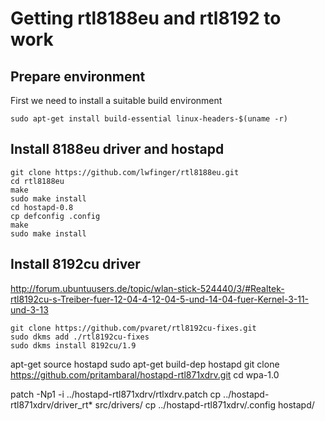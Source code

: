 # Getting rtl8188eu and rtl8192 to work

## Prepare environment
First we need to install a suitable build environment

    sudo apt-get install build-essential linux-headers-$(uname -r)

## Install 8188eu driver and hostapd

    git clone https://github.com/lwfinger/rtl8188eu.git
    cd rtl8188eu
    make
    sudo make install
    cd hostapd-0.8
    cp defconfig .config
    make
    sudo make install

## Install 8192cu driver
http://forum.ubuntuusers.de/topic/wlan-stick-524440/3/#Realtek-rtl8192cu-s-Treiber-fuer-12-04-4-12-04-5-und-14-04-fuer-Kernel-3-11-und-3-13

    git clone https://github.com/pvaret/rtl8192cu-fixes.git
    sudo dkms add ./rtl8192cu-fixes
    sudo dkms install 8192cu/1.9




apt-get source hostapd
sudo apt-get build-dep hostapd
git clone https://github.com/pritambaral/hostapd-rtl871xdrv.git
cd wpa-1.0

patch -Np1 -i ../hostapd-rtl871xdrv/rtlxdrv.patch
cp ../hostapd-rtl871xdrv/driver_rt* src/drivers/
cp ../hostapd-rtl871xdrv/.config hostapd/